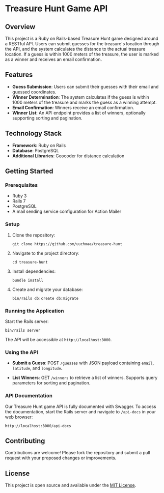 # Treasure Hunt Game API

## Overview

This project is a Ruby on Rails-based Treasure Hunt game designed around a RESTful API. Users can submit guesses for the treasure's location through the API, and the system calculates the distance to the actual treasure location. If a guess is within 1000 meters of the treasure, the user is marked as a winner and receives an email confirmation.

## Features

- **Guess Submission**: Users can submit their guesses with their email and guessed coordinates.
- **Winner Determination**: The system calculates if the guess is within 1000 meters of the treasure and marks the guess as a winning attempt.
- **Email Confirmation**: Winners receive an email confirmation.
- **Winner List**: An API endpoint provides a list of winners, optionally supporting sorting and pagination.

## Technology Stack

- **Framework**: Ruby on Rails
- **Database**: PostgreSQL
- **Additional Libraries**: Geocoder for distance calculation

## Getting Started

### Prerequisites

- Ruby 3
- Rails 7
- PostgreSQL
- A mail sending service configuration for Action Mailer

### Setup

1. Clone the repository:
   ```
   git clone https://github.com/uuchoaa/treasure-hunt
   ```
2. Navigate to the project directory:
   ```
   cd treasure-hunt
   ```
3. Install dependencies:
   ```
   bundle install
   ```
4. Create and migrate your database:
   ```
   bin/rails db:create db:migrate
   ```

### Running the Application

Start the Rails server:
```
bin/rails server
```

The API will be accessible at `http://localhost:3000`.

### Using the API

- **Submit a Guess**:
  POST `/guesses` with JSON payload containing `email`, `latitude`, and `longitude`.

- **List Winners**:
  GET `/winners` to retrieve a list of winners. Supports query parameters for sorting and pagination.

### API Documentation

Our Treasure Hunt game API is fully documented with Swagger. To access the documentation, start the Rails server and navigate to `/api-docs` in your web browser:

```
http://localhost:3000/api-docs
```


## Contributing

Contributions are welcome! Please fork the repository and submit a pull request with your proposed changes or improvements.

## License

This project is open source and available under the [MIT License](LICENSE.md).
